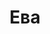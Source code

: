 ---
title: "Ева"
description: "Я симпатичная девушка, которая сразу же покорит твое сердце отменной фигурой и предоставит услуги элитного эскорта чудесным и уверенным в себе мужчинам. Буйный темперамент и любопытство сопровождают меня повсюду, поэтому я смогу составить тебе VIP сопровождение на курортах, быть рядом во время ужина в престижном ресторане или отдыха в отеле. 

Всю жизнь я посвятила спорту и времяпровождению в фитнес зале. Мое превосходное телосложение мужчины оценивают по достоинству. Люблю готовить, учить иностранные языки, а также я получила высшее образование, чтобы с легкостью подхватывать различные темы разговоров. 
Свяжитесь с нашим менеджером, если хотите организовать со мной встречу."
Price: "От 1000$"
height: "171"
weight: "49"
bustSize: "2"
hairColor: "brunet"
visa: "japan"
age: "22"
folder: eva
mainImage: 1.webp
images:
  - 2.webp
  - 3.webp
---